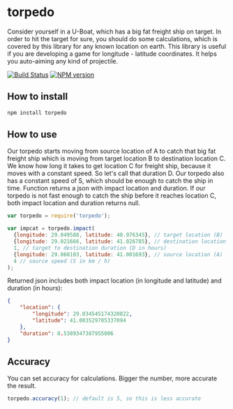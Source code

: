 torpedo
=======

Consider yourself in a U-Boat, which has a big fat freight ship on target. In order to hit the target for sure, you should do some calculations, which is covered by this library for any known location on earth. This library is useful if you are developing a game for longitude - latitude coordinates. It helps you auto-aiming any kind of projectile.

[![Build Status](https://travis-ci.org/mstdokumaci/torpedo.svg?branch=master)](https://travis-ci.org/mstdokumaci/torpedo)
[![NPM version](https://badge.fury.io/js/torpedo.svg)](http://badge.fury.io/js/torpedo)

## How to install
```sh
npm install torpedo
```

## How to use
Our torpedo starts moving from source location of A to catch that big fat freight ship which is moving from target location B to destination location C. We know how long it takes to get location C for freight ship, because it  moves with a constant speed. So let's call that duration D. Our torpedo also has a constant speed of S, which should be enough to catch the ship in time. Function returns a json with impact location and duration. If our torpedo is not fast enough to catch the ship before it reaches location C, both impact location and duration returns null.

```js
var torpedo = require('torpedo');

var impcat = torpedo.impact(
  {longitude: 29.049588, latitude: 40.976345}, // target location (B)
  {longitude: 29.021666, latitude: 41.026785}, // destination location (C)
  1, // target to destination duration (D in hours)
  {longitude: 29.060103, latitude: 41.001693}, // source location (A)
  4 // source speed (S in km / h)
);
```

Returned json includes both impact location (in longitude and latitude) and duration (in hours):
```json
{
	"location": {
		"longitude": 29.034545174320822,
		"latitude": 41.003529705337094
	},
	"duration": 0.5389347387955006
}
```

## Accuracy
You can set accuracy for calculations. Bigger the number, more accurate the result.

```js
torpedo.accuracy(1); // default is 5, so this is less accurate
```
